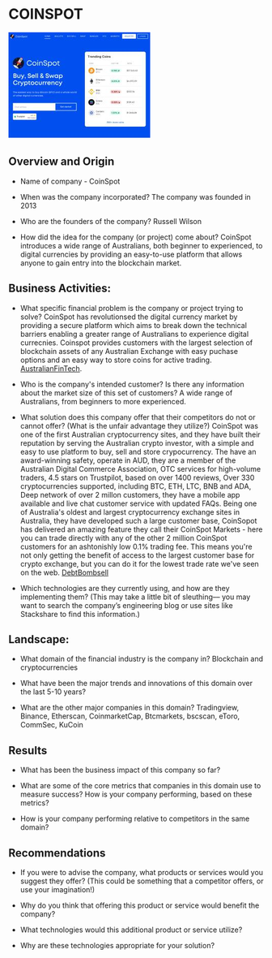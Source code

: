 # COINSPOT

![image](./CoinSpot%20Image.jpg)
## Overview and Origin

* Name of company - CoinSpot

* When was the company incorporated? The company was founded in 2013

* Who are the founders of the company? Russell Wilson

* How did the idea for the company (or project) come about? CoinSpot introduces a wide range of Australians, both beginner to experienced, to digital currencies by providing an easy-to-use platform that allows anyone to gain entry into the blockchain market. 

## Business Activities:

* What specific financial problem is the company or project trying to solve? CoinSpot has revolutionsed the digital currency market by providing a secure platform which aims to break down the technical barriers enabling a greater range of Australians to experience digital currecnies. Coinspot provides customers with the largest selection of blockchain assets of any Australian Exchange with easy puchase options and an easy way to store coins for active trading. [AustralianFinTech](https://australianfintech.com.au/company/coinspot/). 

* Who is the company's intended customer?  Is there any information about the market size of this set of customers? A wide range of Australians, from beginners to more experienced. 

* What solution does this company offer that their competitors do not or cannot offer? (What is the unfair advantage they utilize?)
CoinSpot was one of the first Australian cryptocurrency sites, and they have built their reputation by serving the Australian crypto investor, with a simple and easy to use platform to buy, sell and store crypocurrency. The have an award-winning safety, operate in AUD, they are a member of the Australian Digital Commerce Association, OTC services for high-volume traders, 4.5 stars on Trustpilot, based on over 1400 reviews, Over 330 cryptocurrencies supported, including BTC, ETH, LTC, BNB and ADA, Deep network of over 2 millon customers, they have a mobile app available and live chat customer service with updated FAQs. Being one of Australia's oldest and largest cryptocurrency exchange sites in Australia, they have developed such a large customer base, CoinSopot has delivered an amazing feature they call their CoinSpot Markets - here you can trade directly with any of the other 2 million CoinSpot customers for an ashtonishly low 0.1% trading fee. This means you're not only getting the benefit of access to the largest customer base for crypto exchange, but you can do it for the lowest trade rate we've seen on the web.  [DebtBombsell](https://www.debtbombshell.com/au/crypto/coinspot-review/)
* Which technologies are they currently using, and how are they implementing them? (This may take a little bit of sleuthing–– you may want to search the company’s engineering blog or use sites like Stackshare to find this information.)

## Landscape:

* What domain of the financial industry is the company in? Blockchain and cryptocurrencies

* What have been the major trends and innovations of this domain over the last 5-10 years? 

* What are the other major companies in this domain? Tradingview, Binance, Etherscan, CoinmarketCap, Btcmarkets, bscscan, eToro, CommSec, KuCoin

## Results

* What has been the business impact of this company so far?

* What are some of the core metrics that companies in this domain use to measure success? How is your company performing, based on these metrics?

* How is your company performing relative to competitors in the same domain?

## Recommendations

* If you were to advise the company, what products or services would you suggest they offer? (This could be something that a competitor offers, or use your imagination!)

* Why do you think that offering this product or service would benefit the company?

* What technologies would this additional product or service utilize?

* Why are these technologies appropriate for your solution?






